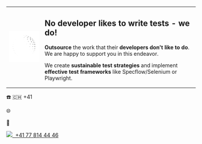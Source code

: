 <table border=0 CELLSPACING=0 CELLPADDING=20>
  <tr>
    <td border=0><img src=OpO5.gif width=200 /></td>
    <td border=0>
      <h2>No developer likes to write tests - we do!</h2>
      <p><b>Outsource</b> the work that their <b>developers don't like to do</b>. We are happy to support you in this endeavor. </p>
      <p>We create <b>sustainable test strategies</b> and implement <b>effective test frameworks</b> like Specflow/Selenium or Playwright.</p>
    </td>
  </tr>
</table>

:phone: :switzerland: +41

:globe_with_meridians:

:email: 

<a href="https://wa.me/+41778144446" target=_blank><img src=https://www.svgrepo.com/show/475692/whatsapp-color.svg height=14 />&nbsp; +41 77 814 44 46</a>
